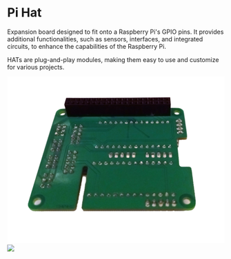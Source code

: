 # Pi Hat
Expansion board designed to fit onto a Raspberry Pi's GPIO pins. It provides additional functionalities, such as sensors, interfaces, and integrated circuits, to enhance the capabilities of the Raspberry Pi.

HATs are plug-and-play modules, making them easy to use and customize for various projects.

![](../../images/Pi-Hat.jpg)
![](../../images/Pi-Hat-1.jpg)



